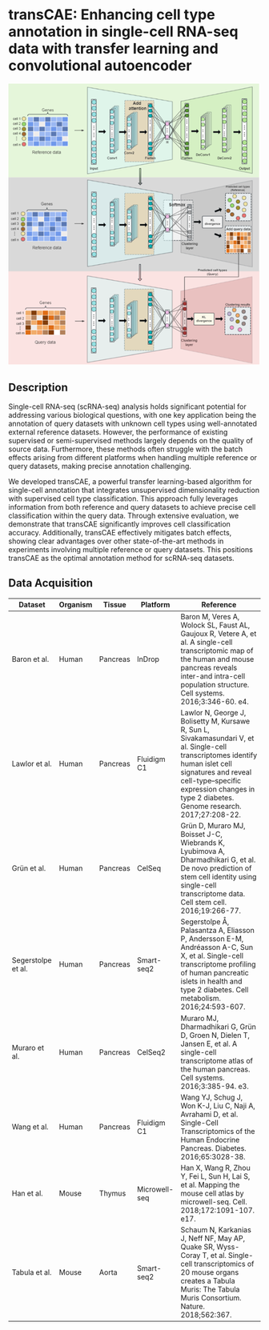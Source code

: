 # transCAE: Enhancing cell type annotation in single-cell RNA-seq data with transfer learning and convolutional autoencoder
![image text](https://github.com/BryantLuffy/transCAE/blob/master/Overview%20plot.jpg)

## Description
Single-cell RNA-seq	(scRNA-seq) analysis holds significant potential for addressing various biological questions, with one key application being the annotation of query datasets with unknown cell types using well-annotated external reference datasets. However, the performance of existing supervised or semi-supervised methods largely depends on the quality of source data. Furthermore, these methods often struggle with the batch effects arising from different platforms when handling multiple reference or query datasets, making precise annotation challenging. 

We developed transCAE, a powerful transfer learning-based algorithm for single-cell annotation that integrates unsupervised dimensionality reduction with supervised cell type classification. This approach fully leverages information from both reference and query datasets to achieve precise cell classification within the query data. Through extensive evaluation, we demonstrate that transCAE significantly improves cell classification accuracy. Additionally, transCAE effectively mitigates batch effects, showing clear advantages over other state-of-the-art methods in experiments involving multiple reference or query datasets. This positions transCAE as the optimal annotation method for scRNA-seq datasets.


## Data Acquisition
| Dataset             | Organism | Tissue    | Platform       | Reference                                                                                                  |
|---------------------|----------|-----------|----------------|--------------------------------------------------------------------------------------------------------------------------|
| Baron et al.        | Human    | Pancreas  | InDrop         | Baron M, Veres A, Wolock SL, Faust AL, Gaujoux R, Vetere A, et al. A single-cell transcriptomic map of the human and mouse pancreas reveals inter-and intra-cell population structure. Cell systems. 2016;3:346-60. e4. |
| Lawlor et al.       | Human    | Pancreas  | Fluidigm C1    | Lawlor N, George J, Bolisetty M, Kursawe R, Sun L, Sivakamasundari V, et al. Single-cell transcriptomes identify human islet cell signatures and reveal cell-type–specific expression changes in type 2 diabetes. Genome research. 2017;27:208-22. |
| Grün et al.         | Human    | Pancreas  | CelSeq         | Grün D, Muraro MJ, Boisset J-C, Wiebrands K, Lyubimova A, Dharmadhikari G, et al. De novo prediction of stem cell identity using single-cell transcriptome data. Cell stem cell. 2016;19:266-77. |
| Segerstolpe et al.  | Human    | Pancreas  | Smart-seq2     | Segerstolpe Å, Palasantza A, Eliasson P, Andersson E-M, Andréasson A-C, Sun X, et al. Single-cell transcriptome profiling of human pancreatic islets in health and type 2 diabetes. Cell metabolism. 2016;24:593-607. |
| Muraro et al.       | Human    | Pancreas  | CelSeq2        | Muraro MJ, Dharmadhikari G, Grün D, Groen N, Dielen T, Jansen E, et al. A single-cell transcriptome atlas of the human pancreas. Cell systems. 2016;3:385-94. e3. |
| Wang et al.         | Human    | Pancreas  | Fluidigm C1    | Wang YJ, Schug J, Won K-J, Liu C, Naji A, Avrahami D, et al. Single-Cell Transcriptomics of the Human Endocrine Pancreas. Diabetes. 2016;65:3028-38.                                       |
| Han et al.          | Mouse    | Thymus    | Microwell-seq  | Han X, Wang R, Zhou Y, Fei L, Sun H, Lai S, et al. Mapping the mouse cell atlas by microwell-seq. Cell. 2018;172:1091-107. e17. |
| Tabula et al.       | Mouse    | Aorta     | Smart-seq2     | Schaum N, Karkanias J, Neff NF, May AP, Quake SR, Wyss-Coray T, et al. Single-cell transcriptomics of 20 mouse organs creates a Tabula Muris: The Tabula Muris Consortium. Nature. 2018;562:367. |
